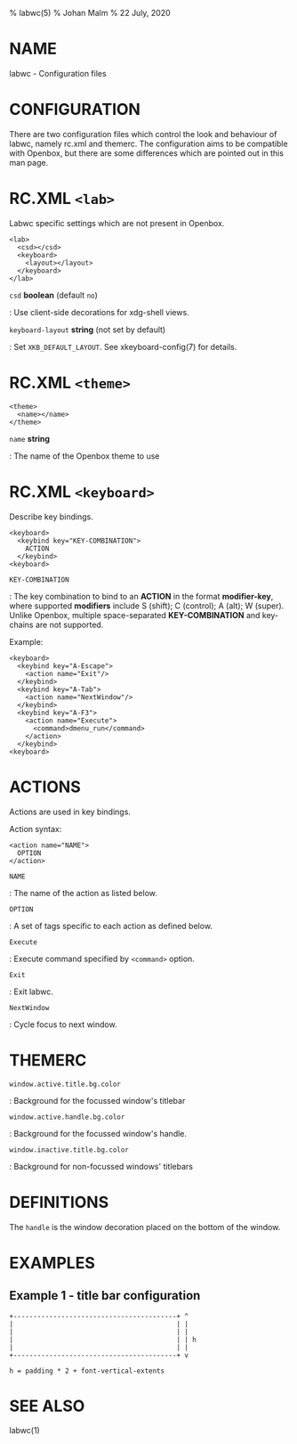 % labwc(5)
% Johan Malm
% 22 July, 2020

# NAME

labwc - Configuration files

# CONFIGURATION

There are two configuration files which control the look and behaviour of
labwc, namely rc.xml and themerc. The configuration aims to be compatible with
Openbox, but there are some differences which are pointed out in this man page.

# RC.XML `<lab>`

Labwc specific settings which are not present in Openbox.

    <lab>
      <csd></csd>
      <keyboard>
        <layout></layout>
      </keyboard>
    </lab>

`csd` __boolean__ (default `no`)

:   Use client-side decorations for xdg-shell views.

`keyboard-layout` __string__ (not set by default)

:   Set `XKB_DEFAULT_LAYOUT`. See xkeyboard-config(7) for details.

# RC.XML `<theme>`

    <theme>
      <name></name>
    </theme>

`name` __string__

:   The name of the Openbox theme to use

# RC.XML `<keyboard>`

Describe key bindings.

    <keyboard>
      <keybind key="KEY-COMBINATION">
        ACTION
      </keybind>
    <keyboard>

`KEY-COMBINATION`

:   The key combination to bind to an **ACTION** in the format
    **modifier-key**, where supported **modifiers** include S (shift);
    C (control); A (alt); W (super). Unlike Openbox, multiple space-separated
    **KEY-COMBINATION** and key-chains are not supported.

Example:

    <keyboard>
      <keybind key="A-Escape">
        <action name="Exit"/>
      </keybind>
      <keybind key="A-Tab">
        <action name="NextWindow"/>
      </keybind>
      <keybind key="A-F3">
        <action name="Execute">
          <command>dmenu_run</command>
        </action>
      </keybind>
    <keyboard>

# ACTIONS

Actions are used in key bindings.

Action syntax:

    <action name="NAME">
      OPTION
    </action>

`NAME`

:   The name of the action as listed below.

`OPTION`

:   A set of tags specific to each action as defined below.

`Execute`

:   Execute command specified by `<command>` option.

`Exit`

:   Exit labwc.

`NextWindow`

:   Cycle focus to next window.

# THEMERC

`window.active.title.bg.color`

:   Background for the focussed window's titlebar

`window.active.handle.bg.color`

:   Background for the focussed window's handle.

`window.inactive.title.bg.color`

:   Background for non-focussed windows' titlebars

# DEFINITIONS

The `handle` is the window decoration placed on the bottom of the window.

# EXAMPLES

## Example 1 - title bar configuration

    +-----------------------------------------+ ^
    |                                         | |
    |                                         | |
    |                                         | | h
    |                                         | |
    +-----------------------------------------+ v

    h = padding * 2 + font-vertical-extents


# SEE ALSO

labwc(1)
